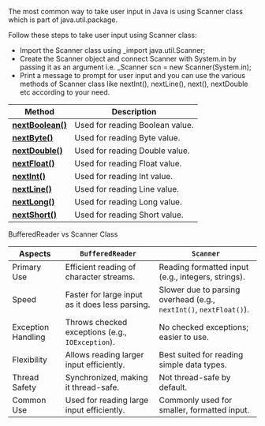 The most common way to take user input in Java is using Scanner class which is part of 
java.util.package.

Follow these steps to take user input using Scanner class:

- Import the Scanner class using _import java.util.Scanner;
- Create the Scanner object  and connect Scanner with System.in by passing it as an argument i.e. _Scanner scn = new Scanner(System.in);
- Print a message to prompt for user input and you can use the various methods of Scanner class like nextInt(), nextLine(), next(), nextDouble etc according to your need.


| Method                                                                                                   | Description                     |
| -------------------------------------------------------------------------------------------------------- | ------------------------------- |
| [****nextBoolean()****](https://www.geeksforgeeks.org/scanner-nextboolean-method-in-java-with-examples/) | Used for reading Boolean value. |
| [****nextByte()****](https://www.geeksforgeeks.org/scanner-nextbyte-method-in-java-with-examples/)       | Used for reading Byte value.    |
| [****nextDouble()****](https://www.geeksforgeeks.org/scanner-nextdouble-method-in-java-with-examples/)   | Used for reading Double value.  |
| [****nextFloat()****](https://www.geeksforgeeks.org/scanner-nextfloat-method-in-java-with-examples/)     | Used for reading Float value.   |
| [****nextInt()****](https://www.geeksforgeeks.org/scanner-nextint-method-in-java-with-examples/)         | Used for reading Int value.     |
| [****nextLine()****](https://www.geeksforgeeks.org/scanner-nextline-method-in-java-with-examples/)       | Used for reading Line value.    |
| [****nextLong()****](https://www.geeksforgeeks.org/scanner-nextlong-method-in-java-with-examples/)       | Used for reading Long value.    |
| [****nextShort()****](https://www.geeksforgeeks.org/scanner-nextshort-method-in-java-with-examples/)     | Used for reading Short value.   |


BufferedReader vs Scanner Class

| Aspects            | `BufferedReader`                                 | `Scanner`                                                          |
| ------------------ | ------------------------------------------------ | ------------------------------------------------------------------ |
| Primary Use        | Efficient reading of character streams.          | Reading formatted input (e.g., integers, strings).                 |
| Speed              | Faster for large input as it does less parsing.  | Slower due to parsing overhead (e.g., `nextInt()`, `nextFloat()`). |
| Exception Handling | Throws checked exceptions (e.g., `IOException`). | No checked exceptions; easier to use.                              |
| Flexibility        | Allows reading larger input efficiently.         | Best suited for reading simple data types.                         |
| Thread Safety      | Synchronized, making it thread-safe.             | Not thread-safe by default.                                        |
| Common Use         | Used for reading large input efficiently.        | Commonly used for smaller, formatted input.                        |